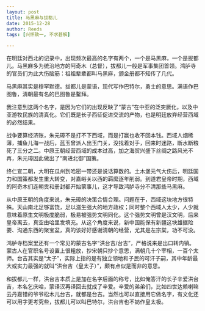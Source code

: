 ```yaml
---
layout: post
title: 马黑麻与拔都儿
date: 2015-12-28
author: Reeds
tags: [兴怀致一, 不求甚解]

---
```


在明廷对西北的记录中，出现频次最高的名字有两个，一个是马黑麻，一个是拔都儿。马黑麻多为统治地方的阿奇木（总督），拔都儿一般是军事集团首领。鸿胪寺的官员们为此大伤脑筋：祖祖辈辈都叫马黑麻，颁金册都不知传了几代。

马黑麻其实是穆罕默德。拔都儿是蒙语，现代写作巴特尔，勇士的意思。满语作巴图鲁，清朝最有名的巴图鲁是鳌拜。

我注意到这两个名字，是因为它们的出现反映了“蒙古”在中亚的泛突厥化，以及中亚游牧民族的清真化。它们既是长子西征促进交流的产物，也是明廷放弃经营西域的必然结果。

战争要算经济账，朱元璋不是打不下西域，而是打赢也收不回本钱。西域人烟稀薄，捕鱼儿海一战后，蓝玉曾派人出玉门关，没找着对手，回来时迷路，断水断粮死了三分之二。中原王朝经营西域的成本过高，加之海贸兴盛下丝绸之路风光不再，朱元璋因此做出了“南进北御”国策。

终仁宣二朝，大明在瓜州到哈密一带还是说话算数的。土木堡元气大伤后，明廷国力和国策都发生重大转变，对嘉峪关以西的羁縻逐年削弱。到道君皇帝时期，西域的阿奇木们连朝贡和册封都开始蒙事儿，这才导致鸿胪寺分不清那些马黑麻。

从中原王朝的角度来说，朱元璋的决策合情合理。问题在于，西域这块地方很特殊。天山南北足够富饶，足以滋生强大的地方政权；同时整个西域人太少，人少就意味着原生文明极度脆弱，极易被强势文明同化。这个强势文明曾是汉文明，后来皇帝离去，真空由哈里发填充。从这个角度来说，新中国能保有新疆这块雄据险要、沟通东西的聚宝盆，真的该好好感谢清朝的经营，尤其是左宗棠，功不可没。 

鸿胪寺档案里还有一个常见的蒙古名字“洪台吉/台吉”，严格说来是出口转内销。蒙古人在官职名号设置上很粗放，抄宋朝只抄个意思，满朝几十个宰相，一百个太师。台吉其实是“太子”，实际上指的是有独立领地和子民的可汗子嗣，其中年龄最大或实力最强的就叫“洪台吉（皇太子）”，颇有点似是而非的意思。

和拔都儿一样，洪台吉本质上是加在名字后面的称号，比如俺答汗的长子辛爱洪台吉，本名乞庆哈，蒙译汉再译回去就成了辛爱。辛爱的弟弟们，比如四世达赖喇嘛云丹嘉错的爷爷松木儿台吉，就都是台吉。当然也可以直接用它做名字，有文化还可以用字更考究些，拔都儿可以叫巴特尔，洪台吉也不妨作皇太极。 
